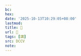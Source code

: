 ```yaml
---
bc:
hex:
date: '2025-10-13T10:29:05+08:00'
lastmod:
title: 􄻖
url: 􄻖
tags: [䜕]
src: DCCV
note:
---
```

